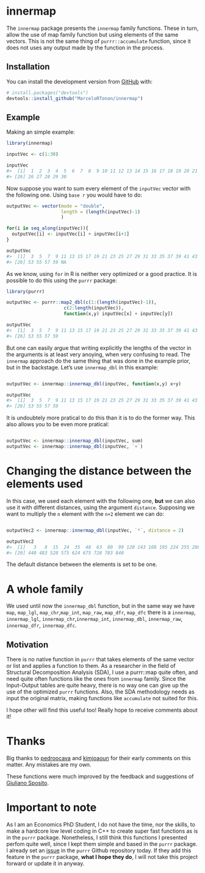 
<!-- README.md is generated from README.Rmd. Please edit that file -->

# innermap

<!-- badges: start -->

<!-- badges: end -->

The `innermap` package presents the `innermap` family functions. These
in turn, allow the use of map family function but using elements of the
same vectors. This is not the same thing of `purrr::accumulate`
function, since it does not uses any output made by the function in the
process.

## Installation

You can install the development version from
[GitHub](https://github.com/) with:

``` r
# install.packages("devtools")
devtools::install_github("MarceloRTonon/innermap")
```

## Example

Making an simple example:

``` r
library(innermap)
```

``` r
inputVec <- c(1:30)

inputVec
#>  [1]  1  2  3  4  5  6  7  8  9 10 11 12 13 14 15 16 17 18 19 20 21 22 23 24 25
#> [26] 26 27 28 29 30
```

Now suppose you want to sum every element of the `inputVec` vector with
the following one. Using `base r` you would have to do:

``` r
outputVec <- vector(mode = "double",
                    length = (length(inputVec)-1)
                    )

for(i in seq_along(inputVec)){
  outputVec[i] <- inputVec[i] + inputVec[i+1]
}

outputVec
#>  [1]  3  5  7  9 11 13 15 17 19 21 23 25 27 29 31 33 35 37 39 41 43 45 47 49 51
#> [26] 53 55 57 59 NA
```

As we know, using `for` in R is neither very optimized or a good
practice. It is possible to do this using the `purrr` package:

``` r
library(purrr)

outputVec <- purrr::map2_dbl(c(1:(length(inputVec)-1)),
                     c(2:length(inputVec)),
                     function(x,y) inputVec[x] + inputVec[y])

outputVec
#>  [1]  3  5  7  9 11 13 15 17 19 21 23 25 27 29 31 33 35 37 39 41 43 45 47 49 51
#> [26] 53 55 57 59
```

But one can easily argue that writing explicitly the lengths of the
vector in the arguments is at least very anoying, when very confusing to
read. The `innermap` approach do the same thing that was done in the
example prior, but in the backstage. Let’s use `innermap_dbl` in this
example:

``` r

outputVec <- innermap::innermap_dbl(inputVec, function(x,y) x+y)

outputVec
#>  [1]  3  5  7  9 11 13 15 17 19 21 23 25 27 29 31 33 35 37 39 41 43 45 47 49 51
#> [26] 53 55 57 59
```

It is undoubtely more pratical to do this than it is to do the former
way. This also allows you to be even more pratical:

``` r

outputVec <- innermap::innermap_dbl(inputVec, sum)
outputVec <- innermap::innermap_dbl(inputVec, `+`)
```

# Changing the distance between the elements used

In this case, we used each element with the following one, **but** we
can also use it with different distances, using the argument `distance`.
Supposing we want to multiply the `n` element with the `n+2` element we
can do:

``` r

outputVec2 <- innermap::innermap_dbl(inputVec, `*`, distance = 2)

outputVec2
#>  [1]   3   8  15  24  35  48  63  80  99 120 143 168 195 224 255 288 323 360 399
#> [20] 440 483 528 575 624 675 728 783 840
```

The default distance between the elements is set to be one.

# A whole family

We used until now the `innermap_dbl` function, but in the same way we
have `map`, `map_lgl`, `map_chr`,`map_int`, `map_raw`, `map_dfr`,
`map_dfc` there is a `innermap`, `innermap_lgl`,
`innermap_chr`,`innermap_int`, `innermap_dbl`, `innermap_raw`,
`innermap_dfr`, `innermap_dfc`.

## Motivation

There is no native function in `purrr` that takes elements of the same
vector or list and applies a function to them. As a researcher in the
field of Structural Decomposition Analysis (SDA), I use a purrr::map
quite often, and need quite often functions like the ones from
`innermap` family. Since the Input-Output tables are quite heavy, there
is no way one can give up the use of the optimized `purrr` functions.
Also, the SDA methodology needs as input the original matrix, making
functions like `accumulate` not suited for this.

I hope other will find this useful too\! Really hope to receive comments
about it\!

# Thanks

Big thanks to [pedroocava](https://github.com/pedrocava/) and
[kimjoaoun](https://github.com/kimjoaoun/) for their early comments on
this matter. Any mistakes are my own.

These functions were much improved by the feedback and suggestions of
[Giuliano Sposito](https://github.com/giulsposito).

# Important to note

As I am an Economics PhD Student, I do not have the time, nor the
skills, to make a hardcore low level coding in C++ to create super fast
functions as is in the `purrr` package. Nonetheless, I still think this
functions I presented perfom quite well, since I kept them simple and
based in the `purrr` package. I already set an
[issue](https://github.com/tidyverse/purrr/issues/797#issue-721645404)
in the `purrr` Github repository today. If they add this feature in the
`purrr` package, **what I hope they do**, I will not take this project
forward or update it in anyway.

